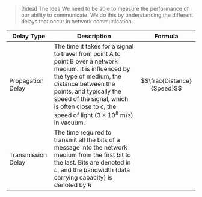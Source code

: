 
> [!idea] The Idea
> We need to be able to measure the performance of our ability to communicate. We do this by understanding the different delays that occur in network communication.

| Delay Type         | Description                                                                                                                                                                                                                                                                              | Formula                    |
| ------------------ | ---------------------------------------------------------------------------------------------------------------------------------------------------------------------------------------------------------------------------------------------------------------------------------------- | -------------------------- |
| Propagation Delay  | The time it takes for a signal to travel from point A to point B over a network medium. It is influenced by the type of medium, the distance between the points, and typically the speed of the signal, which is often close to $c$, the speed of light $(3 \times 10^8$ m/s) in vacuum. | $$\frac{Distance}{Speed}$$ |
| Transmission Delay | The time required to transmit all the bits of a message into the network medium from the first bit to the last. Bits are denoted in $L$, and the bandwidth (data carrying capacity) is denoted by $R$                                                                                    |                            |
 